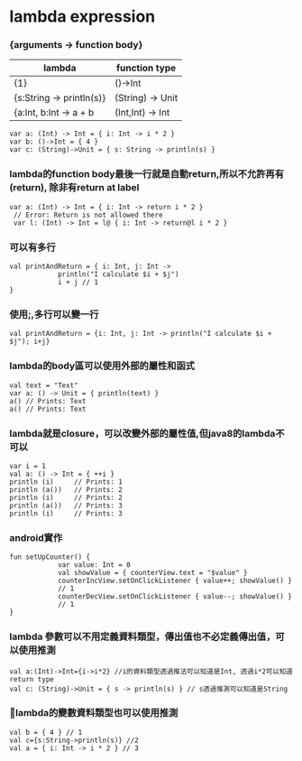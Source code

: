 # lambda expression
### {arguments -> function body}

lambda | function type |
-------|---------------|
{1} | ()->Int 
{s:String -> println(s)} | (String) -> Unit |
{a:Int, b:Int -> a + b | (Int,Int) -> Int |  

	var a: (Int) -> Int = { i: Int -> i * 2 }
	var b: ()->Int = { 4 }
	var c: (String)->Unit = { s: String -> println(s) }
	
### lambda的function body最後一行就是自動return,所以不允許再有(return), 除非有return at label
	var a: (Int) -> Int = { i: Int -> return i * 2 }
	 // Error: Return is not allowed there
	 var l: (Int) -> Int = l@ { i: Int -> return@l i * 2 }
	 
### 可以有多行

	val printAndReturn = { i: Int, j: Int ->
	            println("I calculate $i + $j")
	            i + j // 1 
	}
	
### 使用;,多行可以變一行
	val printAndReturn = {i: Int, j: Int -> println("I calculate $i + $j"); i+j}
	
### lambda的body區可以使用外部的屬性和函式
	val text = "Text"
	var a: () -> Unit = { println(text) }
	a() // Prints: Text
	a() // Prints: Text

### lambda就是closure，可以改變外部的屬性值,但java8的lambda不可以
	var i = 1
	val a: () -> Int = { ++i }
	println (i)     // Prints: 1
	println (a())   // Prints: 2
	println (i)     // Prints: 2
	println (a())   // Prints: 3
	println (i)     // Prints: 3

### android實作
	fun setUpCounter() {
	            var value: Int = 0
	            val showValue = { counterView.text = "$value" }
	            counterIncView.setOnClickListener { value++; showValue() }
	            // 1
	            counterDecView.setOnClickListener { value--; showValue() }
	            // 1
	}
### lambda 參數可以不用定義資料類型，傳出值也不必定義傳出值，可以使用推測
	val a:(Int)->Int={i->i*2} //i的資料類型透過推法可以知道是Int, 透過i*2可以知道return type
	val c: (String)->Unit = { s -> println(s) } // s透過推測可以知道是String

### lambda的變數資料類型也可以使用推測
	val b = { 4 } // 1 
	val c={s:String->println(s)} //2 
	val a = { i: Int -> i * 2 } // 3

	
	
	
	
